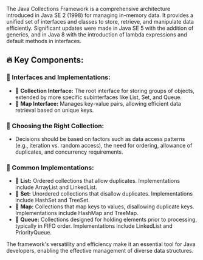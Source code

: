 The Java Collections Framework is a comprehensive architecture introduced in Java SE 2 (1998) for managing in-memory data. It provides a unified set of interfaces and classes to store, retrieve, and manipulate data efficiently. Significant updates were made in Java SE 5 with the addition of generics, and in Java 8 with the introduction of lambda expressions and default methods in interfaces.

## 🔥 Key Components:

 ### 🔹 Interfaces and Implementations:
   - 📌 **Collection Interface:** The root interface for storing groups of objects, extended by more specific subinterfaces like List, Set, and Queue.
   - 📌 **Map Interface:** Manages key-value pairs, allowing efficient data retrieval based on unique keys.

### 🔹 Choosing the Right Collection:
   - Decisions should be based on factors such as data access patterns (e.g., iteration vs. random access), the need for ordering, allowance of duplicates, and concurrency requirements.

### 🔹 Common Implementations:
   - 📌 **List:** Ordered collections that allow duplicates. Implementations include ArrayList and LinkedList.
   - 📌 **Set:** Unordered collections that disallow duplicates. Implementations include HashSet and TreeSet.
   - 📌 **Map:** Collections that map keys to values, disallowing duplicate keys. Implementations include HashMap and TreeMap.
   - 📌 **Queue:** Collections designed for holding elements prior to processing, typically in FIFO order. Implementations include LinkedList and PriorityQueue.

The framework's versatility and efficiency make it an essential tool for Java developers, enabling the effective management of diverse data structures.

